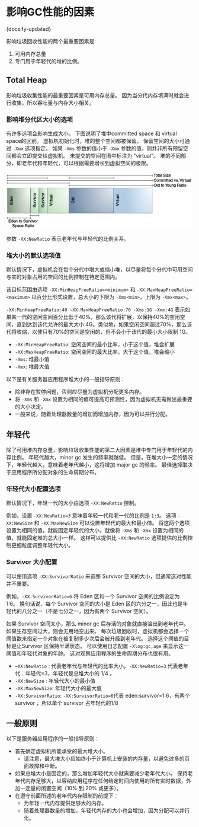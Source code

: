 # 影响GC性能的因素
{docsify-updated}

影响垃圾回收性能的两个最重要因素是:
1. 可用内存总量
2. 专门用于年轻代的堆的比例。

## Total Heap
影响垃圾收集性能的最重要因素是可用内存总量。 因为当分代内存填满时就会进行收集，所以吞吐量与内存大小相关。

### 影响堆分代区大小的选项
有许多选项会影响生成大小。 下图说明了堆中committed space 和 virtual space的区别。 虚拟机初始化时，堆的整个空间都被保留。 保留空间的大小可通过 `-Xmx` 选项指定。 如果 `-Xms` 参数的值小于 `-Xmx` 参数的值，则并非所有预留空间都会立即提交给虚拟机。 未提交的空间在图中标注为 "virtual"。 堆的不同部分，即老年代和年轻代，可以根据需要增长到虚拟空间的极限。

<center><img src="pics/jsgct_dt_006_prm_gn_sz_new.png" alt=""></center>

参数 `-XX:NewRatio` 表示老年代与年轻代的比例关系。

### 堆大小的默认选项值
默认情况下，虚拟机会在每个分代中增大或缩小堆，以尽量将每个分代中可用空间与实时对象占用的空间的比例控制在特定范围内。

该目标范围由选项 `-XX:MinHeapFreeRatio=<minimum>` 和 `-XX:MaxHeapFreeRatio=<maximum>` 以百分比形式设置，总大小的下限为 `-Xms<min>`，上限为 `-Xmx<max>`。

`-XX:MinHeapFreeRatio:40 -XX:MaxHeapFreeRatio:70 -Xms:1G -Xmx:4G` 表示如果某一代的空闲空间百分比低于40%，那么该代将扩展，以保持40%的空闲空间，直到达到该代允许的最大大小 4G。类似地，如果空闲空间超过70%，那么该代将收缩，以使只有70%的空间是空闲的，但不会小于该代的最小大小限制 1G。

+ `-XX:MinHeapFreeRatio`: 空闲空间的最小比率，小于这个值，堆会扩展
+ `-XX:MaxHeapFreeRatio`: 空闲空间的最大比率，大于这个值，堆会缩小
+ `-Xms`: 堆最小值
+ `-Xmx`: 堆最大值

以下是有关服务器应用程序堆大小的一般指导原则：
+ 除非存在暂停问题，否则应尽量为虚拟机分配更多内存。 
+ 将 `-Xms` 和 `-Xmx` 设置为相同的值可提高可预测性，因为虚拟机无需做出最重要的大小决定。 
+ 一般来说，随着处理器数量的增加而增加内存，因为可以并行分配。

## 年轻代
除了可用堆内存总量，影响垃圾收集性能的第二大因素是堆中专门用于年轻代的内存比例。 年轻代越大，minor gc 发生的频率就越低。 但是，在堆大小一定的情况下，年轻代越大，意味着老年代越小，这将增加 major gc 的频率。 最佳选择取决于应用程序所分配对象的生命周期分布。

### 年轻代大小配置选项
默认情况下，年轻一代的大小由选项 `-XX:NewRatio` 控制。 

例如，设置 `-XX:NewRatio=3` 意味着年轻一代和老一代的比例是 `1:3`。 选项 `-XX:NewSize` 和 `-XX:MaxNewSize` 可以设置年轻代的最大和最小值。 将这两个选项设置为相同的值，就能固定年轻代的大小，就像将 `-Xms` 和 `-Xmx` 设置为相同的值，就能固定堆的总大小一样。 这样可以提供比 `-XX:NewRatio` 选项提供的比例控制更细粒度调整年轻代大小。

### Survivor 大小配置
可以使用选项 `-XX:SurvivorRatio` 来调整 Survivor 空间的大小，但通常这对性能并不重要。

例如，`-XX:SurvivorRatio=6` 将 Eden 区和一个 Survivor 空间的比例设定为 1:6。 换句话说，每个 Survivor 空间的大小是 Eden 区的六分之一，因此也是年轻代的八分之一（不是七分之一，因为有两个 Survivor 空间）。

如果 Survivor 空间太小，那么 minor gc 后存活的对象就直接溢出到老年代中。 如果生存空间过大，则会无用地空出来。 每次垃圾回收时，虚拟机都会选择一个阈值数来指定一个对象在被复制多少次后会被升级到老年代。 选择这个阈值的目标是让Survivor 区保持半满状态。 可以使用日志配置 `-Xlog:gc,age` 来显示这一阈值和年轻代对象的年龄。 这对观察应用程序的生命周期分布也很有用。

+ `–XX:NewRatio` : 代表老年代与年轻代的比率大小。`-XX:NewRatio=3` 代表老年代：年轻代=3，年轻代是总堆大小的 1/4 。
+ `-XX:NewSize` : 年轻代大小的最小值
+ `-XX:MaxNewSize`: 年轻代大小的最大值
+ `-XX:SurvivorRatio`: `-XX:SurvivorRatio=6`代表 eden:survivor=1:6，有两个 survivor ，所以单个 survivor 占年轻代的1/8

## 一般原则
以下是服务器应用程序的一般指导原则：
+ 首先确定虚拟机所能承受的最大堆大小。 
  + 请注意，最大堆大小应始终小于计算机上安装的内存量，以避免过多的页面故障和中断。 
+ 如果总堆大小是固定的，那么增加年轻代大小就需要减少老年代大小。 保持老年代内存足够大，以容纳应用程序在任何给定时间内使用的所有实时数据，外加一定量的闲置空间（10% 到 20% 或更多）。 
+ 在遵守前面所述的老年代内存限制的前提下：
  + 为年轻一代内存提供足够大的内存。 
  + 随着处理器数量的增加，年轻代内存的大小也会增加，因为分配可以并行化。
